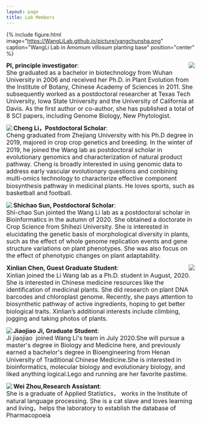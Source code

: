```yaml
---
layout: page
title: Lab Members
---
```


{% include figure.html image="https://WangLiLab.github.io/picture/yangchunsha.png" caption="WangLi Lab in Amomum villosum planting base" position="center" %}


<p style="line-height:1.2"><img src="https://WangLiLab.github.io/picture/wangli.jpg" align="right"><font size="3"><b>PI, principle investigator</b>: <br>
She graduated as a bachelor in biotechnology from Wuhan University in 2006 and received her Ph.D. in Plant Evolution from the Institute of Botany, Chinese Academy of Sciences in 2011. She subsequently worked as a postdoctoral researcher at Texas Tech University, Iowa State University and the University of California at Davis. As the first author or co-author, she has published a total of 8 SCI papers, including Genome Biology, New Phytologist.</font></p>


<p style="line-height:1.2"><img src="https://WangLiLab.github.io/picture/licheng.jpg" align="left"><font size="3"><b>Cheng Li，Postdoctoral Scholar</b>: <br>
Cheng graduated from Zhejiang University with his Ph.D degree in 2019, majored in crop crop genetics and breeding. In the winter of 2019, he joined the Wang lab as postdoctoral scholar in evolutionary genomics and characterization of natural product pathway. Cheng is broadly interested in using genomic data to address early vascular evolutionary questions and conbining multi-omics technology to characterize effective component biosynthesis pathway in medicinal plants. He loves sports, such as basketball and football.</font></p>


<p style="line-height:1.2"><img src="https://WangLiLab.github.io/picture/shichao.jpg" align="left"><font size="3"><b>Shichao Sun, Postdoctoral Scholar</b>: <br> Shi-chao Sun jointed the Wang Li lab as a postdoctoral scholar in Bioinformatics in the autumn of 2020. She obtained a doctorate in Crop Science from Shihezi University. She is interested in elucidating the genetic basis of morphological diversity in plants, such as the effect of whole genome replication events and gene structure variations on plant phenotypes. She was also focus on the effect of phenotypic changes on plant adaptability.</font></p>

<p style="line-height:1.2"><img src="https://WangLiLab.github.io/picture/chenxinlian.jpg" align="right"><font size="3"><b>Xinlian Chen, Guest Graduate Student</b>: <br>
Xinlian joined the Li Wang lab as a Ph.D. student in August, 2020. She is interested in Chinese medicine resources like the identification of medicinal plants. She did research on plant DNA barcodes and chloroplast genome. Recently, she pays attention to biosynthetic pathway of active ingredients, hoping to get better biological traits. Xinlian’s additional interests include climbing, jogging and taking photos of plants.</font></p>

<p style="line-height:1.2"><img src="https://WangLiLab.github.io/picture/jiaojiao.jpg" align="left"><font size="3"><b>Jiaojiao Ji, Graduate Student</b>: <br>
Ji jiaojiao  joined Wang Li's team in July 2020.She will pursue a master's degree in Biology and Medicine here, and previously earned a bachelor's degree in Bioengineering from Henan University of Traditional Chinese Medicine.She is interested in bioinformatics, molecular biology and evolutionary biology, and liked anything logical.Lego and running are her favorite pastime.</font></p>


<p style="line-height:1.2"><img src="https://WangLiLab.github.io/picture/zhouwei.jpg" align="left"><font size="3"><b>Wei Zhou,Research Assistant</b>:<br>
She is a graduate of Applied Statistics， works in the Institute of natural language processing. She is a cat slave and loves learning and living，helps the laboratory to establish the database of Pharmacopoeia

<br>

